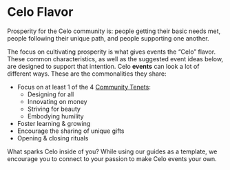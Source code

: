 # Celo Flavor


Prosperity for the Celo community is: people getting their basic needs met, people following their unique path, and people supporting one another.

The focus on cultivating prosperity is what gives events the “Celo” flavor. These common characteristics, as well as the suggested event ideas below, are designed to support that intention.
Celo **events** can look a lot of different ways. These are the commonalities they share:

  *  Focus on at least 1 of the 4 [Community Tenets](#tenets):
      *  Designing for all
      *  Innovating on money
      *  Striving for beauty
      *  Embodying humility
  *  Foster learning & growing
  *  Encourage the sharing of unique gifts
  *  Opening & closing rituals


What sparks Celo inside of you? While using our guides as a template, we encourage you to connect to your passion to make Celo events your own.
